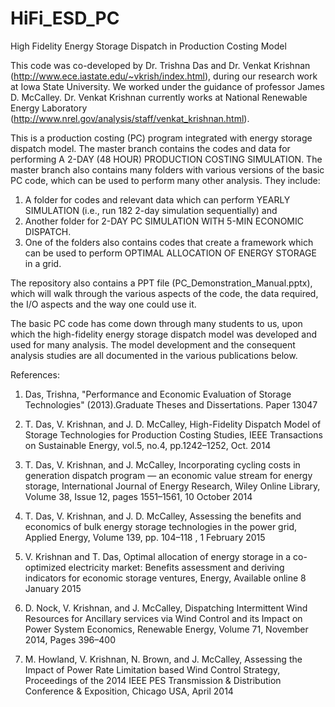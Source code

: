 # HiFi_ESD_PC
High Fidelity Energy Storage Dispatch in Production Costing Model

This code was co-developed by Dr. Trishna Das and Dr. Venkat Krishnan (http://www.ece.iastate.edu/~vkrish/index.html), during our research work at Iowa State University. We worked under the guidance of professor James D. McCalley. Dr. Venkat Krishnan currently works at National Renewable Energy Laboratory (http://www.nrel.gov/analysis/staff/venkat_krishnan.html).

This is a production costing (PC) program integrated with energy storage dispatch model. The master branch contains the codes and data for performing A 2-DAY (48 HOUR) PRODUCTION COSTING SIMULATION. The master branch also contains many folders with various versions of the basic PC code, which can be used to perform many other analysis. They include:

1. A folder for codes and relevant data which can perform YEARLY SIMULATION (i.e., run 182 2-day simulation sequentially) and
2. Another folder for 2-DAY PC SIMULATION WITH 5-MIN ECONOMIC DISPATCH. 
3. One of the folders also contains codes that create a framework which can be used to perform OPTIMAL ALLOCATION OF ENERGY STORAGE in a grid.

The repository also contains a PPT file (PC_Demonstration_Manual.pptx), which will walk through the various aspects of the code, the data required, the I/O aspects and the way one could use it.


The basic PC code has come down through many students to us, upon which the high-fidelity energy storage dispatch model was developed and used for many analysis. The model development and the consequent analysis studies are all documented in the various publications below. 


References:


1. Das, Trishna, "Performance and Economic Evaluation of Storage Technologies" (2013).Graduate Theses and Dissertations. Paper 13047


2. T. Das, V. Krishnan, and J. D. McCalley, High-Fidelity Dispatch Model of Storage Technologies for Production Costing Studies, IEEE Transactions on Sustainable Energy, vol.5, no.4, pp.1242–1252, Oct. 2014


3. T. Das, V. Krishnan, and J. McCalley, Incorporating cycling costs in generation dispatch program — an economic value stream for energy storage, International Journal of Energy Research, Wiley Online Library, Volume 38, Issue 12, pages 1551–1561, 10 October 2014


4. T. Das, V. Krishnan, and J. D. McCalley, Assessing the benefits and economics of bulk energy storage technologies in the power grid, Applied Energy, Volume 139, pp. 104–118 , 1 February 2015


5. V. Krishnan and T. Das, Optimal allocation of energy storage in a co-optimized electricity market: Benefits assessment and deriving indicators for economic storage ventures, Energy, Available online 8 January 2015


6. D. Nock, V. Krishnan, and J. McCalley, Dispatching Intermittent Wind Resources for Ancillary services via Wind Control and its Impact on Power System Economics, Renewable Energy, Volume 71, November 2014, Pages 396–400


7. M. Howland, V. Krishnan, N. Brown, and J. McCalley, Assessing the Impact of Power Rate Limitation based Wind Control Strategy, Proceedings of the 2014 IEEE PES Transmission & Distribution Conference & Exposition, Chicago USA, April 2014

